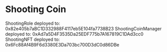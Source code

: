 # Shooting Coin

ShootingRole deployed to: 0x82e405b7aBC1D332988F4117eb5E104fa7738B23
ShootingCoinManager deployed to: 0xAd7a5D4F3535Da25EDF775b7A167819C1DAd3cc0
ShootingNFT deployed to: 0x6Fc88Af4B9F6d3380E3Da703bc700D3dC0d86DBe
